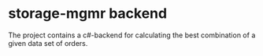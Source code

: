 # storage-mgmr backend

The project contains a c#-backend for calculating the best combination of a given data set of orders.
